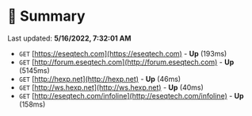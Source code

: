 # 📖 Summary
Last updated: **5/16/2022, 7:32:01 AM**

- `GET` [https://eseqtech.com](https://eseqtech.com) - **Up** (193ms)
- `GET` [http://forum.eseqtech.com](http://forum.eseqtech.com) - **Up** (5145ms)
- `GET` [http://hexp.net](http://hexp.net) - **Up** (46ms)
- `GET` [http://ws.hexp.net](http://ws.hexp.net) - **Up** (40ms)
- `GET` [http://eseqtech.com/infoline](http://eseqtech.com/infoline) - **Up** (158ms)
